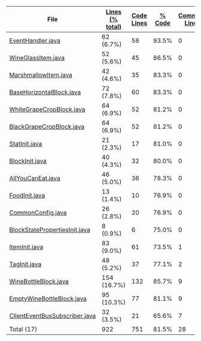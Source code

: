 
|File|[Lines (% total)](https://github.com/ItamarDenkberg/All-You-Can-Eat/tree/1.18.1/Statistics/LinesDescending.md/)|[Code Lines](https://github.com/ItamarDenkberg/All-You-Can-Eat/tree/1.18.1/Statistics/CodeDescending.md/)|[% Code](https://github.com/ItamarDenkberg/All-You-Can-Eat/tree/1.18.1/Statistics/ProportionCodeDescending.md/)|[Comment Lines](https://github.com/ItamarDenkberg/All-You-Can-Eat/tree/1.18.1/Statistics/CommentsDescending.md/)|[% Comment](https://github.com/ItamarDenkberg/All-You-Can-Eat/tree/1.18.1/Statistics/ProportionCommentsDescending.md/)|[Blank Lines](https://github.com/ItamarDenkberg/All-You-Can-Eat/tree/1.18.1/Statistics/BlanksDescending.md/)|[% Blank](https://github.com/ItamarDenkberg/All-You-Can-Eat/tree/1.18.1/Statistics/ProportionBlanksDescending.md/)|
| --- | --- | --- | --- | --- | --- | --- | --- |
|[EventHandler.java](https://github.com/ItamarDenkberg/All-You-Can-Eat/tree/1.18.1/./src/main/java/io/github/itamardenkberg/allyoucaneat/common/events/EventHandler.java)|62 (6.7%)|58|93.5%|0|0.0%|4|6.5%|
|[WineGlassItem.java](https://github.com/ItamarDenkberg/All-You-Can-Eat/tree/1.18.1/./src/main/java/io/github/itamardenkberg/allyoucaneat/common/items/WineGlassItem.java)|52 (5.6%)|45|86.5%|0|0.0%|7|13.5%|
|[MarshmallowItem.java](https://github.com/ItamarDenkberg/All-You-Can-Eat/tree/1.18.1/./src/main/java/io/github/itamardenkberg/allyoucaneat/common/items/MarshmallowItem.java)|42 (4.6%)|35|83.3%|0|0.0%|7|16.7%|
|[BaseHorizontalBlock.java](https://github.com/ItamarDenkberg/All-You-Can-Eat/tree/1.18.1/./src/main/java/io/github/itamardenkberg/allyoucaneat/common/blocks/BaseHorizontalBlock.java)|72 (7.8%)|60|83.3%|0|0.0%|12|16.7%|
|[WhiteGrapeCropBlock.java](https://github.com/ItamarDenkberg/All-You-Can-Eat/tree/1.18.1/./src/main/java/io/github/itamardenkberg/allyoucaneat/common/blocks/WhiteGrapeCropBlock.java)|64 (6.9%)|52|81.2%|0|0.0%|12|18.8%|
|[BlackGrapeCropBlock.java](https://github.com/ItamarDenkberg/All-You-Can-Eat/tree/1.18.1/./src/main/java/io/github/itamardenkberg/allyoucaneat/common/blocks/BlackGrapeCropBlock.java)|64 (6.9%)|52|81.2%|0|0.0%|12|18.8%|
|[StatInit.java](https://github.com/ItamarDenkberg/All-You-Can-Eat/tree/1.18.1/./src/main/java/io/github/itamardenkberg/allyoucaneat/core/init/StatInit.java)|21 (2.3%)|17|81.0%|0|0.0%|4|19.0%|
|[BlockInit.java](https://github.com/ItamarDenkberg/All-You-Can-Eat/tree/1.18.1/./src/main/java/io/github/itamardenkberg/allyoucaneat/core/init/BlockInit.java)|40 (4.3%)|32|80.0%|0|0.0%|8|20.0%|
|[AllYouCanEat.java](https://github.com/ItamarDenkberg/All-You-Can-Eat/tree/1.18.1/./src/main/java/io/github/itamardenkberg/allyoucaneat/AllYouCanEat.java)|46 (5.0%)|36|78.3%|0|0.0%|10|21.7%|
|[FoodInit.java](https://github.com/ItamarDenkberg/All-You-Can-Eat/tree/1.18.1/./src/main/java/io/github/itamardenkberg/allyoucaneat/core/init/FoodInit.java)|13 (1.4%)|10|76.9%|0|0.0%|3|23.1%|
|[CommonConfig.java](https://github.com/ItamarDenkberg/All-You-Can-Eat/tree/1.18.1/./src/main/java/io/github/itamardenkberg/allyoucaneat/core/config/CommonConfig.java)|26 (2.8%)|20|76.9%|0|0.0%|6|23.1%|
|[BlockStatePropertiesInit.java](https://github.com/ItamarDenkberg/All-You-Can-Eat/tree/1.18.1/./src/main/java/io/github/itamardenkberg/allyoucaneat/core/init/BlockStatePropertiesInit.java)|8 (0.9%)|6|75.0%|0|0.0%|2|25.0%|
|[ItemInit.java](https://github.com/ItamarDenkberg/All-You-Can-Eat/tree/1.18.1/./src/main/java/io/github/itamardenkberg/allyoucaneat/core/init/ItemInit.java)|83 (9.0%)|61|73.5%|1|1.2%|21|25.3%|
|[TagInit.java](https://github.com/ItamarDenkberg/All-You-Can-Eat/tree/1.18.1/./src/main/java/io/github/itamardenkberg/allyoucaneat/core/init/TagInit.java)|48 (5.2%)|37|77.1%|2|4.2%|9|18.8%|
|[WineBottleBlock.java](https://github.com/ItamarDenkberg/All-You-Can-Eat/tree/1.18.1/./src/main/java/io/github/itamardenkberg/allyoucaneat/common/blocks/WineBottleBlock.java)|154 (16.7%)|132|85.7%|9|5.8%|13|8.4%|
|[EmptyWineBottleBlock.java](https://github.com/ItamarDenkberg/All-You-Can-Eat/tree/1.18.1/./src/main/java/io/github/itamardenkberg/allyoucaneat/common/blocks/EmptyWineBottleBlock.java)|95 (10.3%)|77|81.1%|9|9.5%|9|9.5%|
|[ClientEventBusSubscriber.java](https://github.com/ItamarDenkberg/All-You-Can-Eat/tree/1.18.1/./src/main/java/io/github/itamardenkberg/allyoucaneat/core/util/ClientEventBusSubscriber.java)|32 (3.5%)|21|65.6%|7|21.9%|4|12.5%|
|Total (17)|922|751|81.5%|28| 3.0%|143|15.5%|